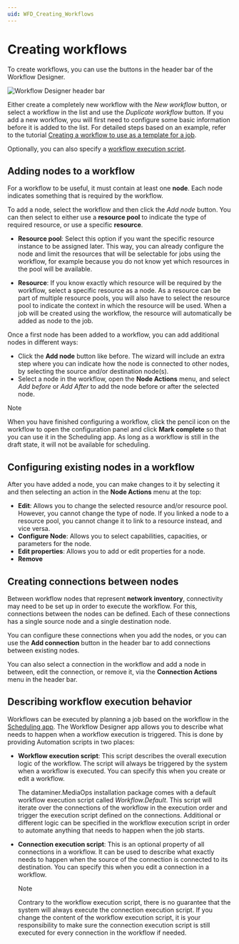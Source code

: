 ```yaml
---
uid: WFD_Creating_Workflows
---
```


# Creating workflows

To create workflows, you can use the buttons in the header bar of the Workflow Designer.

![Workflow Designer header bar](~/solutions/images/Workflow_Designer_header_bar.png)

Either create a completely new workflow with the *New workflow* button, or select a workflow in the list and use the *Duplicate workflow* button. If you add a new workflow, you will first need to configure some basic information before it is added to the list. For detailed steps based on an example, refer to the tutorial [Creating a workflow to use as a template for a job](xref:Tutorial_MediaOps_Workflow_Designer_Intro).

Optionally, you can also specify a [workflow execution script](#describing-workflow-execution-behavior).

<!-- TODO: Write out full info on how to create a workflow here, explaining the impact of the various options (including Monitoring settings), instead of only referring to the tutorial -->

## Adding nodes to a workflow

For a workflow to be useful, it must contain at least one **node**. Each node indicates something that is required by the workflow.

To add a node, select the workflow and then click the *Add node* button. You can then select to either use a **resource pool** to indicate the type of required resource, or use a specific **resource**.

- **Resource pool**: Select this option if you want the specific resource instance to be assigned later. This way, you can already configure the node and limit the resources that will be selectable for jobs using the workflow, for example because you do not know yet which resources in the pool will be available.

- **Resource**: If you know exactly which resource will be required by the workflow, select a specific resource as a node. As a resource can be part of multiple resource pools, you will also have to select the resource pool to indicate the context in which the resource will be used. When a job will be created using the workflow, the resource will automatically be added as node to the job.

Once a first node has been added to a workflow, you can add additional nodes in different ways:

- Click the **Add node** button like before. The wizard will include an extra step where you can indicate how the node is connected to other nodes, by selecting the source and/or destination node(s).
- Select a node in the workflow, open the **Node Actions** menu, and select *Add before* or *Add After* to add the node before or after the selected node.

> [!NOTE]
> When you have finished configuring a workflow, click the pencil icon on the workflow to open the configuration panel and click **Mark complete** so that you can use it in the Scheduling app. As long as a workflow is still in the draft state, it will not be available for scheduling.

## Configuring existing nodes in a workflow

After you have added a node, you can make changes to it by selecting it and then selecting an action in the **Node Actions** menu at the top:

- **Edit**: Allows you to change the selected resource and/or resource pool. However, you cannot change the type of node. If you linked a node to a resource pool, you cannot change it to link to a resource instead, and vice versa.
- **Configure Node**: Allows you to select capabilities, capacities, or parameters for the node.
- **Edit properties**: Allows you to add or edit properties for a node.
- **Remove**

## Creating connections between nodes

Between workflow nodes that represent **network inventory**, connectivity may need to be set up in order to execute the workflow. For this, connections between the nodes can be defined. Each of these connections has a single source node and a single destination node.

You can configure these connections when you add the nodes, or you can use the **Add connection** button in the header bar to add connections between existing nodes.

You can also select a connection in the workflow and add a node in between, edit the connection, or remove it, via the **Connection Actions** menu in the header bar.

<!-- TODO: Add info on the different connection configuration options -->

## Describing workflow execution behavior

Workflows can be executed by planning a job based on the workflow in the [Scheduling app](xref:MO_Scheduling). The Workflow Designer app allows you to describe what needs to happen when a workflow execution is triggered. This is done by providing Automation scripts in two places:

- **Workflow execution script**: This script describes the overall execution logic of the workflow. The script will always be triggered by the system when a workflow is executed. You can specify this when you create or edit a workflow.

  The dataminer.MediaOps installation package comes with a default workflow execution script called *Workflow.Default*. This script will iterate over the connections of the workflow in the execution order and trigger the execution script defined on the connections. Additional or different logic can be specified in the workflow execution script in order to automate anything that needs to happen when the job starts.

<!-- TODO: explain execution order (can possibly be included with connection configuration options mentioned above) -->

- **Connection execution script**: This is an optional property of all connections in a workflow. It can be used to describe what exactly needs to happen when the source of the connection is connected to its destination. You can specify this when you edit a connection in a workflow.

  > [!NOTE]
  > Contrary to the workflow execution script, there is no guarantee that the system will always execute the connection execution script.<!-- TODO: add reason why this is the case--> If you change the content of the workflow execution script, it is your responsibility to make sure the connection execution script is still executed for every connection in the workflow if needed.
